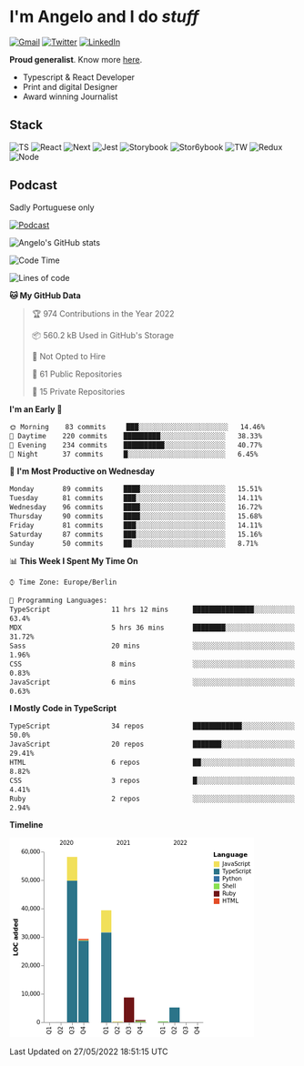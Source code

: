 # I'm Angelo and I do _stuff_

[![Gmail](https://img.shields.io/badge/Gmail-D14836?style=for-the-badge&logo=gmail&logoColor=white)](mailto:oiangelodias@gmail.com)
[![Twitter](https://img.shields.io/badge/Twitter-1DA1F2?style=for-the-badge&logo=twitter&logoColor=white)](https://www.twitter.com/oicronofobico)
[![LinkedIn](https://img.shields.io/badge/LinkedIn-0077B5?style=for-the-badge&logo=linkedin&logoColor=white)](https://www.linkedin.com/in/angelod1as/)

**Proud generalist**. Know more [here](http://www.angelodias.com.br/).

- Typescript & React Developer
- Print and digital Designer
- Award winning Journalist

## Stack

![TS](https://img.shields.io/badge/TypeScript-007ACC?style=for-the-badge&logo=typescript&logoColor=white)
![React](https://img.shields.io/badge/React-20232A?style=for-the-badge&logo=react&logoColor=61DAFB)
![Next](https://img.shields.io/badge/next.js-000000?style=for-the-badge&logo=nextdotjs&logoColor=white)
![Jest](https://img.shields.io/badge/Jest-C21325?style=for-the-badge&logo=jest&logoColor=white)
![Storybook](https://img.shields.io/badge/storybook-FF4785?style=for-the-badge&logo=storybook&logoColor=white)
![Stor6ybook](https://img.shields.io/badge/Figma-F24E1E?style=for-the-badge&logo=figma&logoColor=white)
![TW](https://img.shields.io/badge/Tailwind_CSS-38B2AC?style=for-the-badge&logo=tailwind-css&logoColor=white)
![Redux](https://img.shields.io/badge/Redux-593D88?style=for-the-badge&logo=redux&logoColor=white)
![Node](https://img.shields.io/badge/Node.js-339933?style=for-the-badge&logo=nodedotjs&logoColor=white)

## Podcast

Sadly Portuguese only

[![Podcast](https://user-images.githubusercontent.com/13950513/143299819-ef1f5a9b-f29b-4c52-b2c4-2cdb9dafa640.png)](http://anchor.fm/cronofobia)


![Angelo's GitHub stats](https://github-readme-stats.vercel.app/api?username=angelod1as&show_icons=true&theme=dark)

<!--START_SECTION:waka-->
![Code Time](http://img.shields.io/badge/Code%20Time-0%20secs-blue)

![Lines of code](https://img.shields.io/badge/From%20Hello%20World%20I%27ve%20Written-142%20Thousand%20lines%20of%20code-blue)

**🐱 My GitHub Data** 

> 🏆 974 Contributions in the Year 2022
 > 
> 📦 560.2 kB Used in GitHub's Storage 
 > 
> 🚫 Not Opted to Hire
 > 
> 📜 61 Public Repositories 
 > 
> 🔑 15 Private Repositories  
 > 
**I'm an Early 🐤** 

```text
🌞 Morning    83 commits     ███░░░░░░░░░░░░░░░░░░░░░░   14.46% 
🌆 Daytime    220 commits    █████████░░░░░░░░░░░░░░░░   38.33% 
🌃 Evening    234 commits    ██████████░░░░░░░░░░░░░░░   40.77% 
🌙 Night      37 commits     █░░░░░░░░░░░░░░░░░░░░░░░░   6.45%

```
📅 **I'm Most Productive on Wednesday** 

```text
Monday       89 commits     ████░░░░░░░░░░░░░░░░░░░░░   15.51% 
Tuesday      81 commits     ███░░░░░░░░░░░░░░░░░░░░░░   14.11% 
Wednesday    96 commits     ████░░░░░░░░░░░░░░░░░░░░░   16.72% 
Thursday     90 commits     ████░░░░░░░░░░░░░░░░░░░░░   15.68% 
Friday       81 commits     ███░░░░░░░░░░░░░░░░░░░░░░   14.11% 
Saturday     87 commits     ███░░░░░░░░░░░░░░░░░░░░░░   15.16% 
Sunday       50 commits     ██░░░░░░░░░░░░░░░░░░░░░░░   8.71%

```


📊 **This Week I Spent My Time On** 

```text
⌚︎ Time Zone: Europe/Berlin

💬 Programming Languages: 
TypeScript               11 hrs 12 mins      ███████████████░░░░░░░░░░   63.4% 
MDX                      5 hrs 36 mins       ████████░░░░░░░░░░░░░░░░░   31.72% 
Sass                     20 mins             ░░░░░░░░░░░░░░░░░░░░░░░░░   1.96% 
CSS                      8 mins              ░░░░░░░░░░░░░░░░░░░░░░░░░   0.83% 
JavaScript               6 mins              ░░░░░░░░░░░░░░░░░░░░░░░░░   0.63%

```

**I Mostly Code in TypeScript** 

```text
TypeScript               34 repos            ████████████░░░░░░░░░░░░░   50.0% 
JavaScript               20 repos            ███████░░░░░░░░░░░░░░░░░░   29.41% 
HTML                     6 repos             ██░░░░░░░░░░░░░░░░░░░░░░░   8.82% 
CSS                      3 repos             █░░░░░░░░░░░░░░░░░░░░░░░░   4.41% 
Ruby                     2 repos             ░░░░░░░░░░░░░░░░░░░░░░░░░   2.94%

```


**Timeline**

![Chart not found](https://raw.githubusercontent.com/angelod1as/angelod1as/main/charts/bar_graph.png) 


 Last Updated on 27/05/2022 18:51:15 UTC
<!--END_SECTION:waka-->
